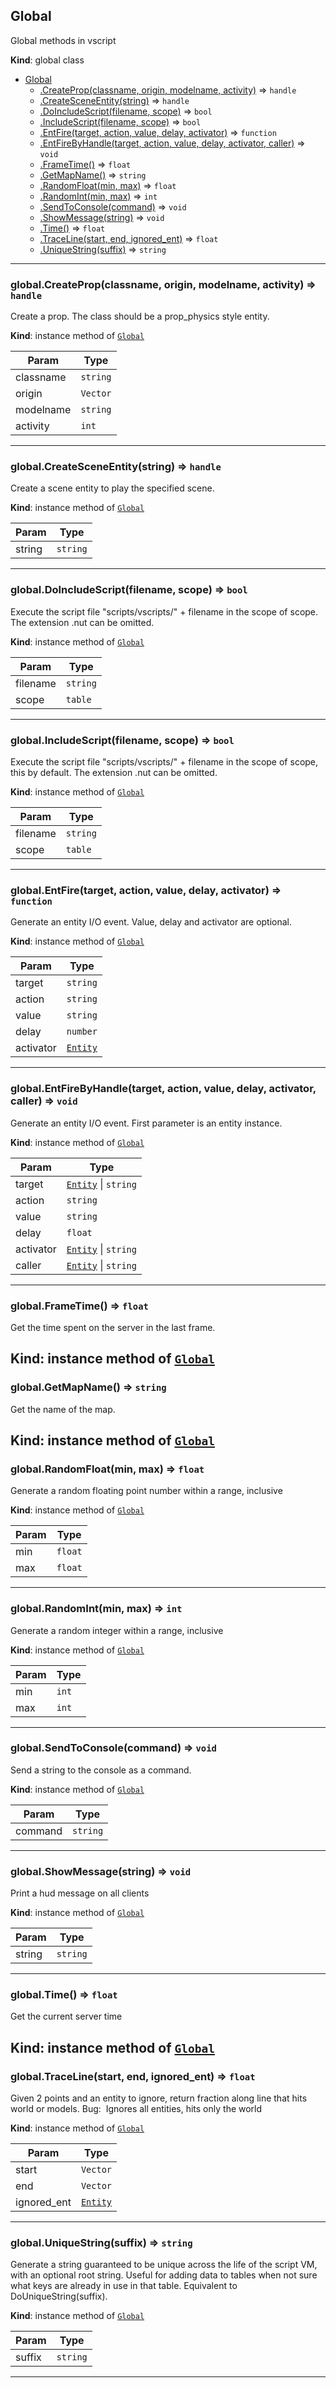 <a name="Global"></a>

## Global
Global methods in vscript

**Kind**: global class  

* [Global](#Global)
    * [.CreateProp(classname, origin, modelname, activity)](#Global+CreateProp) ⇒ <code>handle</code>
    * [.CreateSceneEntity(string)](#Global+CreateSceneEntity) ⇒ <code>handle</code>
    * [.DoIncludeScript(filename, scope)](#Global+DoIncludeScript) ⇒ <code>bool</code>
    * [.IncludeScript(filename, scope)](#Global+IncludeScript) ⇒ <code>bool</code>
    * [.EntFire(target, action, value, delay, activator)](#Global+EntFire) ⇒ <code>function</code>
    * [.EntFireByHandle(target, action, value, delay, activator, caller)](#Global+EntFireByHandle) ⇒ <code>void</code>
    * [.FrameTime()](#Global+FrameTime) ⇒ <code>float</code>
    * [.GetMapName()](#Global+GetMapName) ⇒ <code>string</code>
    * [.RandomFloat(min, max)](#Global+RandomFloat) ⇒ <code>float</code>
    * [.RandomInt(min, max)](#Global+RandomInt) ⇒ <code>int</code>
    * [.SendToConsole(command)](#Global+SendToConsole) ⇒ <code>void</code>
    * [.ShowMessage(string)](#Global+ShowMessage) ⇒ <code>void</code>
    * [.Time()](#Global+Time) ⇒ <code>float</code>
    * [.TraceLine(start, end, ignored_ent)](#Global+TraceLine) ⇒ <code>float</code>
    * [.UniqueString(suffix)](#Global+UniqueString) ⇒ <code>string</code>

---
<a name="Global+CreateProp"></a>

### global.CreateProp(classname, origin, modelname, activity) ⇒ <code>handle</code>
Create a prop. The class should be a prop_physics style entity.

**Kind**: instance method of [<code>Global</code>](#Global)  

| Param | Type |
| --- | --- |
| classname | <code>string</code> | 
| origin | <code>Vector</code> | 
| modelname | <code>string</code> | 
| activity | <code>int</code> | 

---
<a name="Global+CreateSceneEntity"></a>

### global.CreateSceneEntity(string) ⇒ <code>handle</code>
Create a scene entity to play the specified scene.

**Kind**: instance method of [<code>Global</code>](#Global)  

| Param | Type |
| --- | --- |
| string | <code>string</code> | 

---
<a name="Global+DoIncludeScript"></a>

### global.DoIncludeScript(filename, scope) ⇒ <code>bool</code>
Execute the script file "scripts/vscripts/" + filename in the scope of scope. The extension .nut can be omitted.

**Kind**: instance method of [<code>Global</code>](#Global)  

| Param | Type |
| --- | --- |
| filename | <code>string</code> | 
| scope | <code>table</code> | 

---
<a name="Global+IncludeScript"></a>

### global.IncludeScript(filename, scope) ⇒ <code>bool</code>
Execute the script file "scripts/vscripts/" + filename in the scope of scope, this by default. The extension .nut can be omitted.

**Kind**: instance method of [<code>Global</code>](#Global)  

| Param | Type |
| --- | --- |
| filename | <code>string</code> | 
| scope | <code>table</code> | 

---
<a name="Global+EntFire"></a>

### global.EntFire(target, action, value, delay, activator) ⇒ <code>function</code>
Generate an entity I/O event. Value, delay and activator are optional.

**Kind**: instance method of [<code>Global</code>](#Global)  

| Param | Type |
| --- | --- |
| target | <code>string</code> | 
| action | <code>string</code> | 
| value | <code>string</code> | 
| delay | <code>number</code> | 
| activator | [<code>Entity</code>](#Entity) | 

---
<a name="Global+EntFireByHandle"></a>

### global.EntFireByHandle(target, action, value, delay, activator, caller) ⇒ <code>void</code>
Generate an entity I/O event. First parameter is an entity instance.

**Kind**: instance method of [<code>Global</code>](#Global)  

| Param | Type |
| --- | --- |
| target | [<code>Entity</code>](#Entity) \| <code>string</code> | 
| action | <code>string</code> | 
| value | <code>string</code> | 
| delay | <code>float</code> | 
| activator | [<code>Entity</code>](#Entity) \| <code>string</code> | 
| caller | [<code>Entity</code>](#Entity) \| <code>string</code> | 

---
<a name="Global+FrameTime"></a>

### global.FrameTime() ⇒ <code>float</code>
Get the time spent on the server in the last frame.

**Kind**: instance method of [<code>Global</code>](#Global)  
---
<a name="Global+GetMapName"></a>

### global.GetMapName() ⇒ <code>string</code>
Get the name of the map.

**Kind**: instance method of [<code>Global</code>](#Global)  
---
<a name="Global+RandomFloat"></a>

### global.RandomFloat(min, max) ⇒ <code>float</code>
Generate a random floating point number within a range, inclusive

**Kind**: instance method of [<code>Global</code>](#Global)  

| Param | Type |
| --- | --- |
| min | <code>float</code> | 
| max | <code>float</code> | 

---
<a name="Global+RandomInt"></a>

### global.RandomInt(min, max) ⇒ <code>int</code>
Generate a random integer within a range, inclusive

**Kind**: instance method of [<code>Global</code>](#Global)  

| Param | Type |
| --- | --- |
| min | <code>int</code> | 
| max | <code>int</code> | 

---
<a name="Global+SendToConsole"></a>

### global.SendToConsole(command) ⇒ <code>void</code>
Send a string to the console as a command.

**Kind**: instance method of [<code>Global</code>](#Global)  

| Param | Type |
| --- | --- |
| command | <code>string</code> | 

---
<a name="Global+ShowMessage"></a>

### global.ShowMessage(string) ⇒ <code>void</code>
Print a hud message on all clients

**Kind**: instance method of [<code>Global</code>](#Global)  

| Param | Type |
| --- | --- |
| string | <code>string</code> | 

---
<a name="Global+Time"></a>

### global.Time() ⇒ <code>float</code>
Get the current server time

**Kind**: instance method of [<code>Global</code>](#Global)  
---
<a name="Global+TraceLine"></a>

### global.TraceLine(start, end, ignored_ent) ⇒ <code>float</code>
Given 2 points and an entity to ignore, return fraction along line that hits world or models. Bug:  Ignores all entities, hits only the world

**Kind**: instance method of [<code>Global</code>](#Global)  

| Param | Type |
| --- | --- |
| start | <code>Vector</code> | 
| end | <code>Vector</code> | 
| ignored_ent | [<code>Entity</code>](#Entity) | 

---
<a name="Global+UniqueString"></a>

### global.UniqueString(suffix) ⇒ <code>string</code>
Generate a string guaranteed to be unique across the life of the script VM, with an optional root string. Useful for adding data to tables when not sure what keys are already in use in that table. Equivalent to DoUniqueString(suffix).

**Kind**: instance method of [<code>Global</code>](#Global)  

| Param | Type |
| --- | --- |
| suffix | <code>string</code> | 

---
